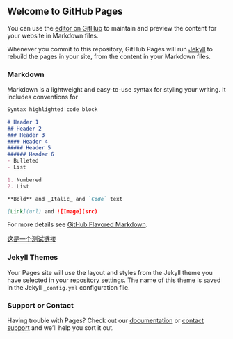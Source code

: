 ## Welcome to GitHub Pages

You can use the [editor on GitHub](https://github.com/wangdundun888/wangdundun888.github.io/edit/main/index.md) to maintain and preview the content for your website in Markdown files.

Whenever you commit to this repository, GitHub Pages will run [Jekyll](https://jekyllrb.com/) to rebuild the pages in your site, from the content in your Markdown files.

### Markdown

Markdown is a lightweight and easy-to-use syntax for styling your writing. It includes conventions for

```markdown
Syntax highlighted code block

# Header 1
## Header 2
### Header 3
#### Header 4
##### Header 5
###### Header 6
- Bulleted
- List

1. Numbered
2. List

**Bold** and _Italic_ and `Code` text

[Link](url) and ![Image](src)
```

For more details see [GitHub Flavored Markdown](https://guides.github.com/features/mastering-markdown/).

[这是一个测试链接](https://github.com/wangdundun888/wangdundun888.github.io/blob/main/%E6%B5%8B%E8%AF%95%E6%96%87%E4%BB%B6.md)

### Jekyll Themes

Your Pages site will use the layout and styles from the Jekyll theme you have selected in your [repository settings](https://github.com/wangdundun888/wangdundun888.github.io/settings). The name of this theme is saved in the Jekyll `_config.yml` configuration file.

### Support or Contact

Having trouble with Pages? Check out our [documentation](https://docs.github.com/categories/github-pages-basics/) or [contact support](https://github.com/contact) and we’ll help you sort it out.

